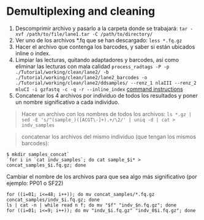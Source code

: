 # Demultiplexing and cleaning 

1. Descomprimir archivo y pasarlo a la carpeta donde se trabajará: `tar -xvf /path/to/file/lane1.tar -C /path/to/directory/`
2. Ver uno de los archivos *.fq que se han descargado: `less *.fq.gz`
3. Hacer el archivo que contenga los barcodes, y saber si están ubicados inline o index.
4. Limpiar las lecturas, quitando adaptadores y barcodes, así como eliminar las lecturas con mala calidad
`process_radtags -P -p ./Tutorial/working/clean/lane2/ -b ./Tutorial/working/clean/lane2/lane2_barcodes -o ./Tutorial/working/clean/lane2/ddsamples/ --renz_1 nlaIII --renz_2 mluCI -i gzfastq -c -q -r --inline_index`
[command instructions](http://catchenlab.life.illinois.edu/stacks/comp/process_radtags.php)
5. Concatenar los 4 archivos por individuo de todos los resultados y poner un nombre significativo a cada individuo.

> Hacer un archivo con los nombres de todos los archivos:
`ls *.gz | sed -E 's/^(sample_)([ACGT\-]+).+/\2/' | uniq -d | cat > indv_samples`

> concatenar los archivos del mismo individuo (que tengan los mismos barcodes):
```
$ mkdir samples_concat`
`for i in `cat indv_samples`; do cat sample_$i* > concat_samples_$i.fq.gz; done
```
Cambiar el nombre de los archivos para que sea algo más significativo (por ejemplo: PP01 o SF22)
```
for ((i=01; i<=48; i++)); do mv concat_samples/*.fq.gz concat_samples/indv_$i.fq.gz; done
ls | cat -n | while read n f; do mv "$f" "indv_$n.fq.gz"; done
for ((i=01; i<=9; i++)); do mv "indv_$i.fq.gz" "indv_0$i.fq.gz"; done
```
